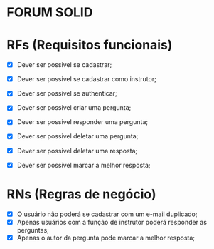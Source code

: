 # FORUM SOLID

# RFs (Requisitos funcionais)
- [x] Dever ser possivel se cadastrar;
- [x] Dever ser possivel se cadastrar como instrutor;
- [x] Dever ser possivel se authenticar;
- [x] Dever ser possivel criar uma pergunta;
- [x] Dever ser possivel responder uma pergunta;
- [x] Dever ser possivel deletar uma pergunta;
- [x] Dever ser possivel deletar uma resposta;
- [x] Dever ser possivel marcar a melhor resposta;


# RNs (Regras de negócio)
- [x] O usuário não poderá se cadastrar com um e-mail duplicado;
- [x] Apenas usuários com a função de instrutor poderá responder as perguntas;
- [x] Apenas o autor da pergunta pode marcar a melhor resposta;